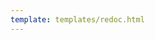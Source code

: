 ```yaml
---
template: templates/redoc.html
---
```


<redoc spec-url={{base_path}}/apis/restapis/email-template.yaml></redoc>
<script src="https://cdn.jsdelivr.net/npm/redoc@next/bundles/redoc.standalone.js"> </script>
